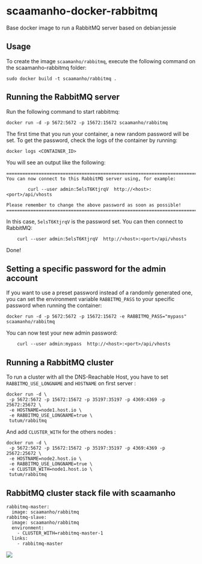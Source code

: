 scaamanho-docker-rabbitmq
=====================

Base docker image to run a RabbitMQ server
based on debian:jessie


Usage
-----

To create the image `scaamanho/rabbitmq`, execute the following command on the scaamanho-rabbitmq folder:

	sudo docker build -t scaamanho/rabbitmq .


Running the RabbitMQ server
---------------------------

Run the following command to start rabbitmq:

	docker run -d -p 5672:5672 -p 15672:15672 scaamanho/rabbitmq

The first time that you run your container, a new random password will be set.
To get the password, check the logs of the container by running:

	docker logs <CONTAINER_ID>

You will see an output like the following:

	========================================================================
	You can now connect to this RabbitMQ server using, for example:

            curl --user admin:5elsT6KtjrqV  http://<host>:<port>/api/vhosts

	Please remember to change the above password as soon as possible!
	========================================================================

In this case, `5elsT6KtjrqV` is the password set.
You can then connect to RabbitMQ:

        curl --user admin:5elsT6KtjrqV  http://<host>:<port>/api/vhosts

Done!


Setting a specific password for the admin account
-------------------------------------------------

If you want to use a preset password instead of a randomly generated one, you can
set the environment variable `RABBITMQ_PASS` to your specific password when running the container:

	docker run -d -p 5672:5672 -p 15672:15672 -e RABBITMQ_PASS="mypass" scaamanho/rabbitmq

You can now test your new admin password:

        curl --user admin:mypass  http://<host>:<port>/api/vhosts


Running a RabbitMQ cluster
--------------------------

To run a cluster with all the DNS-Reachable Host, you have to set `RABBITMQ_USE_LONGNAME`
and `HOSTNAME` on first server :

```
docker run -d \
 -p 5672:5672 -p 15672:15672 -p 35197:35197 -p 4369:4369 -p 25672:25672 \
 -e HOSTNAME=node1.host.io \
 -e RABBITMQ_USE_LONGNAME=true \
 tutum/rabbitmq
```

And add `CLUSTER_WITH` for the others nodes :

```
docker run -d \
 -p 5672:5672 -p 15672:15672 -p 35197:35197 -p 4369:4369 -p 25672:25672 \
 -e HOSTNAME=node2.host.io \
 -e RABBITMQ_USE_LONGNAME=true \
 -e CLUSTER_WITH=node1.host.io \
 tutum/rabbitmq
```
RabbitMQ cluster stack file with scaamanho
------------------------------------

```
rabbitmq-master:
  image: scaamanho/rabbitmq
rabbitmq-slave:
  image: scaamanho/rabbitmq
  environment:
    - CLUSTER_WITH=rabbitmq-master-1
  links:
    - rabbitmq-master 
```

[![](https://images.microbadger.com/badges/image/scaamanho/rabbitmq.svg)](https://microbadger.com/images/scaamanho/rabbitmq "Get your own image badge on microbadger.com")   
